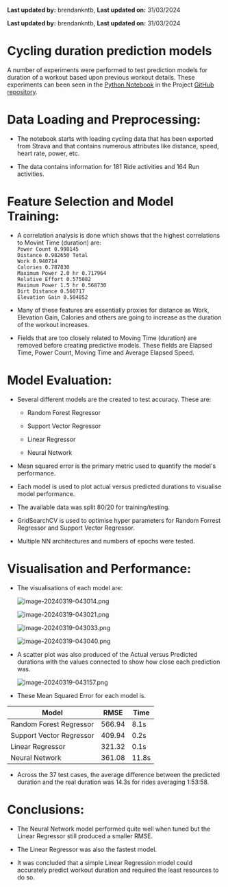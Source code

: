 **Last updated by:** brendankntb, **Last updated on:** 31/03/2024

**Last updated by:** brendankntb, **Last updated on:** 31/03/2024

# Cycling duration prediction models

A number of experiments were performed to test prediction models for duration of a workout based upon previous workout details. These experiments can been seen in the [Python Notebook](https://github.com/redbackoperations/Projects/blob/main/Sports%20Performance%20Analysis/frontend/Cycling%20Analysis/Duration%20Prediction.ipynb) in the Project [GitHub repository](https://github.com/redbackoperations/Projects/blob/main/Sports%20Performance%20Analysis/frontend/).

# **Data Loading and Preprocessing**:

*   The notebook starts with loading cycling data that has been exported from Strava and that contains numerous attributes like distance, speed, heart rate, power, etc.
    
*   The data contains information for 181 Ride activities and 164 Run activities.
    

# **Feature Selection and Model Training**:

*   A correlation analysis is done which shows that the highest correlations to Movint Time (duration) are:  
    `Power Count 0.998145`  
    `Distance 0.982650 Total`  
    `Work 0.940714`  
    `Calories 0.787830`  
    `Maximum Power 2.0 hr 0.717964`  
    `Relative Effort 0.575082`  
    `Maximum Power 1.5 hr 0.568730`  
    `Dirt Distance 0.560717`  
    `Elevation Gain 0.504852`
    
*   Many of these features are essentially proxies for distance as Work, Elevation Gain, Calories and others are going to increase as the duration of the workout increases.
    
*   Fields that are too closely related to Moving Time (duration) are removed before creating predictive models. These fields are Elapsed Time, Power Count, Moving Time and Average Elapsed Speed.
    

# **Model Evaluation**:

*   Several different models are the created to test accuracy. These are:
    
    *   Random Forest Regressor
        
    *   Support Vector Regressor
        
    *   Linear Regressor
        
    *   Neural Network
        
*   Mean squared error is the primary metric used to quantify the model's performance.
    
*   Each model is used to plot actual versus predicted durations to visualise model performance.
    
*   The available data was split 80/20 for training/testing.
    
*   GridSearchCV is used to optimise hyper parameters for Random Forrest Regressor and Support Vector Regressor.
    
*   Multiple NN architectures and numbers of epochs were tested.
    

# **Visualisation and Performance**:

*   The visualisations of each model are:
    
    ![image-20240319-043014.png](./attachments/image-20240319-043014.png)
    
    ![image-20240319-043021.png](./attachments/image-20240319-043021.png)
    
    ![image-20240319-043033.png](./attachments/image-20240319-043033.png)
    
    ![image-20240319-043040.png](./attachments/image-20240319-043040.png)
    
*   A scatter plot was also produced of the Actual versus Predicted durations with the values connected to show how close each prediction was.
    
    ![image-20240319-043157.png](./attachments/image-20240319-043157.png)
    
*   These Mean Squared Error for each model is.
    

| **Model** | **RMSE** | **Time** |
| --- | --- | --- |
| Random Forest Regressor | 566.94 | 8.1s |
| Support Vector Regressor | 409.94 | 0.2s |
| Linear Regressor | 321.32 | 0.1s |
| Neural Network | 361.08 | 11.8s |

*   Across the 37 test cases, the average difference between the predicted duration and the real duration was 14.3s for rides averaging 1:53:58.
    

# **Conclusions**:

*   The Neural Network model performed quite well when tuned but the Linear Regressor still produced a smaller RMSE.
    
*   The Linear Regressor was also the fastest model.
    
*   It was concluded that a simple Linear Regression model could accurately predict workout duration and required the least resources to do so.